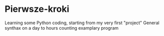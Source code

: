 # Pierwsze-kroki
Learning some Python coding, starting from my very first "project" 
General synthax on a day to hours counting examplary program
